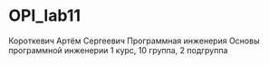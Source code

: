# OPI_lab11
Короткевич
Артём
Сергеевич
Программная инженерия
Основы программной инженерии
1 курс, 10 группа, 2 подгруппа
